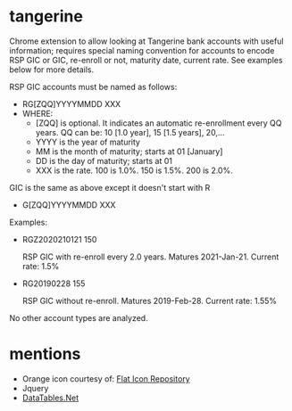 # tangerine
Chrome extension to allow looking at Tangerine bank accounts with useful information; requires special naming convention for accounts to encode RSP GIC or GIC, re-enroll or not, maturity date, current rate. See examples below for more details.

RSP GIC accounts must be named as follows:
- RG[ZQQ]YYYYMMDD XXX
- WHERE:
    - [ZQQ] is optional. It indicates an automatic re-enrollment every QQ years. QQ can be: 10 [1.0 year], 15 [1.5 years], 20,...
    - YYYY is the year of maturity
    - MM is the month of maturity; starts at 01 [January]
    - DD is the day of maturity; starts at 01
    - XXX is the rate. 100 is 1.0%. 150 is 1.5%. 200 is 2.0%.
     
GIC is the same as above except it doesn't start with R
- G[ZQQ]YYYYMMDD XXX

Examples:
- RGZ2020210121 150

   RSP GIC with re-enroll every 2.0 years. Matures 2021-Jan-21. Current rate: 1.5%
- RG20190228 155

   RSP GIC without re-enroll. Matures 2019-Feb-28. Current rate: 1.55%

     
No other account types are analyzed.

# mentions
- Orange icon courtesy of: [Flat Icon Repository](http://www.flaticon.com/search?word=orange)
- Jquery
- [DataTables.Net](https://datatables.net)
